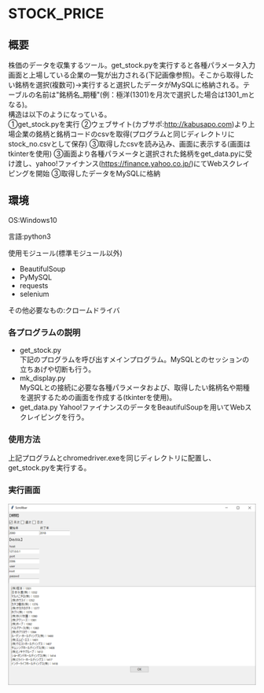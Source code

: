 # STOCK_PRICE

## 概要
株価のデータを収集するツール。get_stock.pyを実行すると各種パラメータ入力画面と上場している企業の一覧が出力される(下記画像参照)。そこから取得したい銘柄を選択(複数可)→実行すると選択したデータがMySQLに格納される。テーブルの名前は"銘柄名_期種"(例：極洋(1301)を月次で選択した場合は1301_mとなる)。  
構造は以下のようになっている。  
①get_stock.pyを実行
②ウェブサイト(カブサポ:http://kabusapo.com)より上場企業の銘柄と銘柄コードのcsvを取得(プログラムと同じディレクトリにstock_no.csvとして保存)
③取得したcsvを読み込み、画面に表示する(画面はtkinterを使用)
③画面より各種パラメータと選択された銘柄をget_data.pyに受け渡し、yahoo!ファイナンス(https://finance.yahoo.co.jp/)にてWebスクレイピングを開始
③取得したデータをMySQLに格納

## 環境
OS:Windows10

言語:python3

使用モジュール(標準モジュール以外)
* BeautifulSoup
* PyMySQL
* requests
* selenium  

その他必要なもの:クロームドライバ

### 各プログラムの説明
* get_stock.py  
  下記のプログラムを呼び出すメインプログラム。MySQLとのセッションの立ちあげや切断も行う。
* mk_display.py  
  MySQLとの接続に必要な各種パラメータおよび、取得したい銘柄名や期種を選択するための画面を作成する(tkinterを使用)。
* get_data.py
Yahoo!ファイナンスのデータをBeautifulSoupを用いてWebスクレイピングを行う。

### 使用方法
上記プログラムとchromedriver.exeを同じディレクトリに配置し、get_stock.pyを実行する。

### 実行画面
![実行画面](https://github.com/jiromaru/stock_price/blob/images/stock_images.png)
